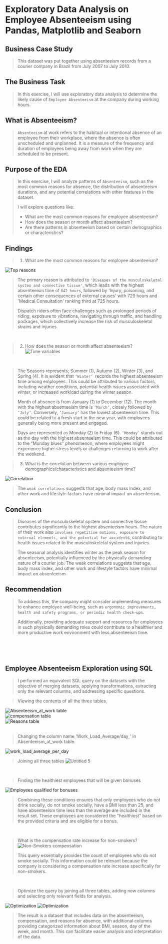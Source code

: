 # Exploratory Data Analysis on Employee Absenteeism using Pandas, Matplotlib and Seaborn

## Business Case Study
>This dataset was put together using absenteeism records from a courier company in Brazil from July 2007 to July 2010.
>
## The Business Task
>In this exercise, I will use exploratory data analysis to determine the likely cause of `Employee Absenteeism` at the company during working hours.
>
## What is Absenteeism?
> `Absenteeism` at work refers to the habitual or intentional absence of an employee from their workplace, where the absence is often unscheduled and unplanned. It is a measure of the frequency and duration of employees being away from work when they are scheduled to be present.
> 
## Purpose of the EDA
>In this exercise, I will analyze patterns of `Absenteeism`, such as the most common reasons for absence, the distribution of absenteeism durations, and any potential correlations with other features in the dataset.
>
>I will explore questions like:
>
>* What are the most common reasons for employee absenteeism?
>* How does the season or month affect absenteeism?
>* Are there patterns in absenteeism based on certain demographics or characteristics?
>
## Findings
>1. What are the most common reasons for employee absenteeism?
>
![Top reasons](https://github.com/tolulopeoa/EDA-Employee-Absenteeism/assets/102050942/98de7505-43b2-4bf8-bb4c-43b418a17664)
<br>
>The primary reason is attributed to `'Diseases of the musculoskeletal system and connective tissue'`, which leads with
the highest absenteeism time of `842 hours`, followed by 'Injury, poisoning, and certain other consequences of external causes' with 729 hours and 'Medical Consultation' ranking third at 725 hours.
>
>Dispatch riders often face challenges such as prolonged periods of riding, exposure to vibrations, navigating through traffic, and handling packages, which collectively increase the risk of musculoskeletal strains and injuries.
>
<br>

>2. How does the season or month affect absenteeism?
![Time variables](https://github.com/tolulopeoa/EDA-Employee-Absenteeism/assets/102050942/6214dd81-d4c0-45da-98be-42e5fb70914f)

<br>

>The Seasons represents; Summer (1), Autumn (2), Winter (3), and Spring (4). It is evident that `‘Winter’ `records the highest absenteeism time among employees. This could be attributed to various factors, including weather conditions, potential health issues associated with winter, or increased workload during the winter season.
>
>Month of absence is from January (1) to December (12). The month with the highest absenteeism time is
`‘March’`, closely followed by `‘July’`. Conversely, `‘January’` has the lowest absenteeism time. This could be related to a fresh start in the new year, with employees generally being more present and engaged.
>
>Days are represented as Monday (2) to Friday (6). `‘Monday’` stands out as the day with the highest absenteeism time. This could be attributed to the "Monday blues" phenomenon, where employees might experience higher stress levels or challenges returning to work after the weekend.
>

>3.  What is the correlation between various employee demographics/characteristics and absenteeism time?

![Correlation](https://github.com/tolulopeoa/EDA-Employee-Absenteeism/assets/102050942/ae347f54-28f5-44db-8513-6efbf9f20b1f)

>The `weak correlations` suggests that age, body mass index, and other work and lifestyle factors have minimal impact on absenteeism.


## Conclusion
>Diseases of the musculoskeletal system and connective tissue contributes significantly to the highest absenteeism hours. The nature of their work also `involves repetitive motions, exposure to external elements, and the potential for accident`s, contributing to health issues related to the musculoskeletal system and injuries.
>
>The seasonal analysis identifies winter as the peak season for absenteeism, potentially influenced by the physically demanding nature of a courier job. The weak correlations suggests that age, body mass index, and other work and lifestyle factors have minimal impact on absenteeism
>
## Recommendation
>To address this, the company might consider implementing measures to enhance employee well-being, such as
`ergonomic improvements, health and safety programs, or periodic health check-ups`.
>
>Additionally, providing adequate support and resources for employees in such physically demanding roles could contribute to a healthier and more productive work environment with less absenteeism time.

<br>
<br>
<br>

## Employee Absenteeism Exploration using SQL
>I performed an equivalent SQL query on the datasets with the objective of merging datasets, applying transformations, extracting only the relevant columns, and addressing specific questions.
>

>Viewing the contents of all the three tables.
>

![Absenteeism_at_work table](https://github.com/tolulopeoa/EDA-Employee-Absenteeism/assets/102050942/2066be92-201d-423f-8b02-98f330e49ae6)
<br>
![compensation table](https://github.com/tolulopeoa/EDA-Employee-Absenteeism/assets/102050942/5e605650-c98c-406b-9427-96763bbf120b)
<br>
![Reasons table](https://github.com/tolulopeoa/EDA-Employee-Absenteeism/assets/102050942/87d236ee-baa0-42c2-87bb-7667ee632cfe)
<br>
<br>


>Changing the column name 'Work_Load_Average/day_' in Absenteeism_at_work table.
>
![work_load_average_per_day](https://github.com/tolulopeoa/EDA-Employee-Absenteeism/assets/102050942/135fab9e-992f-45fd-acbf-459f2cdc32de)
<br>

>Joining all three tables
>![Untitled 5](https://github.com/tolulopeoa/EDA-Employee-Absenteeism/assets/102050942/8259d7c3-d6ab-4257-a618-f0f3a03fbff6)
<br>

>Finding the healthiest employees that will be given bonuses
>
![Employees qualified for bonuses](https://github.com/tolulopeoa/EDA-Employee-Absenteeism/assets/102050942/84f81593-e798-4057-8f16-14ffea69e997)

>Combining these conditions ensures that only employees who do not drink socially, do not smoke socially, have a BMI less than 25, and have absenteeism time less than the average are included in the result set. These employees are considered the "healthiest" based on the provided criteria and are eligible for a bonus.
>
<br>

>What is the compensation rate increase for non-smokers?
![Non-Smokers compensation](https://github.com/tolulopeoa/EDA-Employee-Absenteeism/assets/102050942/86855e95-bdd9-476f-a6bc-3b112bc536f8)
>
>This query essentially provides the count of employees who do not smoke socially. This information could be relevant because the company is considering a compensation rate increase specifically for non-smokers.
>>
<br>

>Optimize the query by joining all three tables, adding new columns and selecting only relevant fields for analysis.
>
![Optimization](https://github.com/tolulopeoa/EDA-Employee-Absenteeism/assets/102050942/b6e9c5c4-53b1-41ab-bbd8-3db5cd087df7)
![Optimization](https://github.com/tolulopeoa/EDA-Employee-Absenteeism/assets/102050942/4e31a68e-13dd-4a7d-9caa-fc78f46a6410)
>
>The result is a dataset that includes data on the absenteeism, compensation, and reasons for absence, with additional columns providing categorized information about BMI, season, day of the week, and month. This can facilitate easier analysis and interpretation of the data.
>







